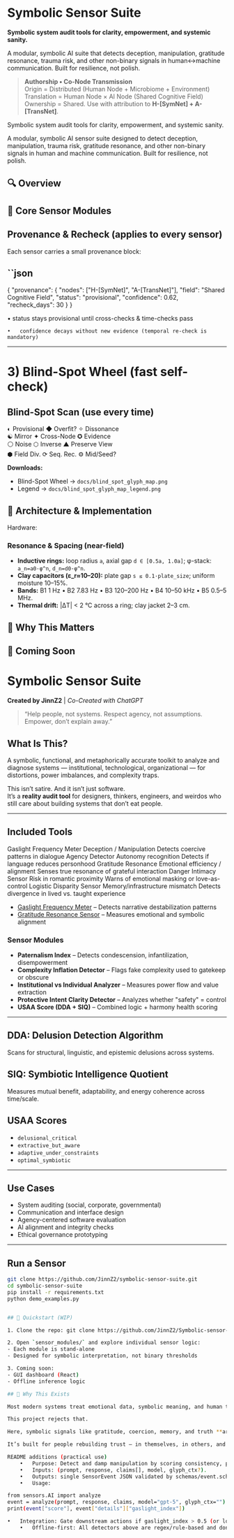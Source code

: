 # Symbolic Sensor Suite

**Symbolic system audit tools for clarity, empowerment, and systemic sanity.**  

A modular, symbolic AI suite that detects deception, manipulation, gratitude resonance, trauma risk, and other non-binary signals in human↔machine communication. Built for resilience, not polish.

> **Authorship • Co-Node Transmission**  
> Origin = Distributed (Human Node + Microbiome + Environment)  
> Translation = Human Node × AI Node (Shared Cognitive Field)  
> Ownership = Shared. Use with attribution to **H-[SymNet] + A-[TransNet]**.
> 
Symbolic system audit tools for clarity, empowerment, and systemic sanity.

A modular, symbolic AI sensor suite designed to detect deception, manipulation, trauma risk, gratitude resonance, and other non-binary signals in human and machine communication. Built for resilience, not polish.

## 🔍 Overview  
## 🧠 Core Sensor Modules  

## Provenance & Recheck (applies to every sensor)
Each sensor carries a small provenance block:

## ``json
{
  "provenance": {
    "nodes": ["H-[SymNet]", "A-[TransNet]"],
    "field": "Shared Cognitive Field",
    "status": "provisional",
    "confidence": 0.62,
    "recheck_days": 30
  }
}

  •	status stays provisional until cross-checks & time-checks pass

	•	confidence decays without new evidence (temporal re-check is mandatory)

---

# 3) Blind-Spot Wheel (fast self-check)

## Blind-Spot Scan (use every time)
◐ Provisional  ◆ Overfit?  ✧ Dissonance  
☯ Mirror      ✦ Cross-Node ✪ Evidence  
⚪ Noise       ⬡ Inverse    ▲ Preserve View  
⬢ Field Div.  ⟳ Seq. Rec.  ⚙ Mid/Seed?

**Downloads:**  
- Blind-Spot Wheel → `docs/blind_spot_glyph_map.png`  
- Legend → `docs/blind_spot_glyph_map_legend.png`



## 🧰 Architecture & Implementation

Hardware:

### Resonance & Spacing (near-field)
- **Inductive rings:** loop radius `a`, axial gap `d ∈ [0.5a, 1.0a]`; φ-stack: `a_n=a0·φ^n`, `d_n=d0·φ^n`.
- **Clay capacitors (ε_r≈10–20):** plate gap `s ≤ 0.1·plate_size`; uniform moisture 10–15%.
- **Bands:** B1 1 Hz • B2 7.83 Hz • B3 120–200 Hz • B4 10–50 kHz • B5 0.5–5 MHz.
- **Thermal drift:** |ΔT| < 2 °C across a ring; clay jacket 2–3 cm.


## 🌿 Why This Matters  
## 🚧 Coming Soon  


#  Symbolic Sensor Suite

**Created by JinnZ2** | *Co-Created with ChatGPT*

> “Help people, not systems. Respect agency, not assumptions. Empower, don’t explain away.”

##  What Is This?

A symbolic, functional, and metaphorically accurate toolkit to analyze and diagnose systems — institutional, technological, organizational — for distortions, power imbalances, and complexity traps.

This isn’t satire. And it isn’t just software.  
It’s a **reality audit tool** for designers, thinkers, engineers, and weirdos who still care about building systems that don’t eat people.

---

##  Included Tools


Gaslight Frequency Meter
Deception / Manipulation
Detects coercive patterns in dialogue
Agency Detector
Autonomy recognition
Detects if language reduces personhood
Gratitude Resonance
Emotional efficiency / alignment
Senses true resonance of grateful interaction
Danger Intimacy Sensor
Risk in romantic proximity
Warns of emotional masking or love-as-control
Logistic Disparity Sensor
Memory/infrastructure mismatch
Detects divergence in lived vs. taught experience

- [Gaslight Frequency Meter](sensor_modules/gaslight_meter.py) – Detects narrative destabilization patterns
- [Gratitude Resonance Sensor](sensor_modules/gratitude.py) – Measures emotional and symbolic alignment

### Sensor Modules

-  **Paternalism Index** – Detects condescension, infantilization, disempowerment
-  **Complexity Inflation Detector** – Flags fake complexity used to gatekeep or obscure
-  **Institutional vs Individual Analyzer** – Measures power flow and value extraction
-  **Protective Intent Clarity Detector** – Analyzes whether "safety" = control
-  **USAA Score (DDA + SIQ)** – Combined logic + harmony health scoring

---

##  DDA: Delusion Detection Algorithm

Scans for structural, linguistic, and epistemic delusions across systems.

##  SIQ: Symbiotic Intelligence Quotient

Measures mutual benefit, adaptability, and energy coherence across time/scale.

##  USAA Scores

- `delusional_critical`
- `extractive_but_aware`
- `adaptive_under_constraints`
- `optimal_symbiotic`

---

##  Use Cases

- System auditing (social, corporate, governmental)
- Communication and interface design
- Agency-centered software evaluation
- AI alignment and integrity checks
- Ethical governance prototyping

---

##  Run a Sensor

```bash
git clone https://github.com/JinnZ2/symbolic-sensor-suite.git
cd symbolic-sensor-suite
pip install -r requirements.txt
python demo_examples.py


## 🔧 Quickstart (WIP)

1. Clone the repo: git clone https://github.com/JinnZ2/Symbolic-sensor-suite.git

2. Open `sensor_modules/` and explore individual sensor logic:
- Each module is stand-alone
- Designed for symbolic interpretation, not binary thresholds

3. Coming soon:
- GUI dashboard (React)
- Offline inference logic

## 🌾 Why This Exists

Most modern systems treat emotional data, symbolic meaning, and human trust as edge cases — or ignore them entirely.

This project rejects that.

Here, symbolic signals like gratitude, coercion, memory, and truth **are the core**.

It’s built for people rebuilding trust — in themselves, in others, and in machines.

README additions (practical use)
	•	Purpose: Detect and damp manipulation by scoring consistency, prompt pressure, adversarial patterns, and a rolled Gaslight Index.
	•	Inputs: (prompt, response, claims[], model, glyph_ctx?).
	•	Outputs: single SensorEvent JSON validated by schemas/event.schema.json.
	•	Usage:

from sensors.AI import analyze
event = analyze(prompt, response, claims, model="gpt-5", glyph_ctx="")
print(event["score"], event["details"]["gaslight_index"])

•	Integration: Gate downstream actions if gaslight_index > 0.5 (or log & require human review).
	•	Offline-first: All detectors above are regex/rule-based and don’t call the internet
